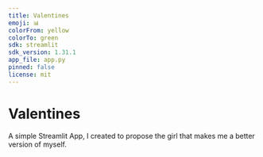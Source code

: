```yaml
---
title: Valentines
emoji: 📊
colorFrom: yellow
colorTo: green
sdk: streamlit
sdk_version: 1.31.1
app_file: app.py
pinned: false
license: mit
---
```


# Valentines

A simple Streamlit App, I created to propose the girl that makes me a better version of myself.
